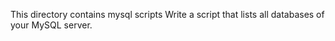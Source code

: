 This directory contains mysql scripts
Write a script that lists all databases of your MySQL server.
